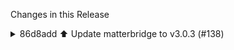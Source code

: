 Changes in this Release

<details><summary>86d8add ⬆️ Update matterbridge to v3.0.3 (#138)</summary>
⬆️ Update matterbridge to v3.0.3 (#138)

This PR contains the following updates:

| Package | Change | Age | Adoption | Passing | Confidence |
|---|---|---|---|---|---|
|
[matterbridge](https://redirect.github.com/Luligu/matterbridge/blob/main/README.md)
([source](https://redirect.github.com/Luligu/matterbridge)) | `3.0.2` ->
`3.0.3` |
[![age](https://developer.mend.io/api/mc/badges/age/npm/matterbridge/3.0.3?slim=true)](https://docs.renovatebot.com/merge-confidence/)
|
[![adoption](https://developer.mend.io/api/mc/badges/adoption/npm/matterbridge/3.0.3?slim=true)](https://docs.renovatebot.com/merge-confidence/)
|
[![passing](https://developer.mend.io/api/mc/badges/compatibility/npm/matterbridge/3.0.2/3.0.3?slim=true)](https://docs.renovatebot.com/merge-confidence/)
|
[![confidence](https://developer.mend.io/api/mc/badges/confidence/npm/matterbridge/3.0.2/3.0.3?slim=true)](https://docs.renovatebot.com/merge-confidence/)
|

---

### Release Notes

<details>
<summary>Luligu/matterbridge (matterbridge)</summary>

###
[`v3.0.3`](https://redirect.github.com/Luligu/matterbridge/blob/HEAD/CHANGELOG.md#303---2025-05-19)

[Compare
Source](https://redirect.github.com/Luligu/matterbridge/compare/e6e72571bfe5a01d71a45b597855f0722746c744...3.0.3)

##### New plugins

[Dyson
robot](https://redirect.github.com/thoukydides/matterbridge-dyson-robot)

A Matterbridge plugin that connects Dyson robot vacuums and air
treatment devices.
to the Matter smart home ecosystem via their local MQTT APIs.

[Aeg
robot](https://redirect.github.com/thoukydides/matterbridge-aeg-robot)

AEG RX 9 / Electrolux Pure i9 robot vacuum plugin for Matterbridge.

##### Added

- \[virtual] Added virtual devices configuration mode in the
Matterbridge Settings: 'Disabled', 'Light', 'Outlet', 'Switch',
'Mounted_switch'. Switch is not supported by Alexa. Mounted Switch is
not supported by Apple.
- \[deviceTypes] Added evse, waterHeater, solarPower, batteryStorage and
heatPump device type.
- \[waterHeater] Added WaterHeater class to create a Water Heater Device
Type in one line of code (thanks https://github.com/lboue).
- \[subscribe] Added a third parameter context (provisional
implementation: when "context.offline === true" then this is a change
coming from the device).

##### Changed

-   \[package]: Updated dependencies.
- \[export]: Removed long deprecated Matter exports from matterbridge.
Use matterbridge/matter.
-   \[matterbridge]: Refactored initialize() and cleanup() methods.
-   \[matterbridge]: Updated -help informations.
- \[rvc]: Added the parameters in the RoboticVacuumCleaner class
constructor.

<a href="https://www.buymeacoffee.com/luligugithub">
  <img src="bmc-button.svg" alt="Buy me a coffee" width="80">
</a>

###
[`v3.0.3-dev-20250520-e6e7257`](https://redirect.github.com/Luligu/matterbridge/compare/e6e72571bfe5a01d71a45b597855f0722746c744...e6e72571bfe5a01d71a45b597855f0722746c744)

[Compare
Source](https://redirect.github.com/Luligu/matterbridge/compare/e6e72571bfe5a01d71a45b597855f0722746c744...e6e72571bfe5a01d71a45b597855f0722746c744)

###
[`v3.0.3-dev-20250519-e6e7257`](https://redirect.github.com/Luligu/matterbridge/compare/acb27744e7577ba7fd0f0838915739b865cffc52...e6e72571bfe5a01d71a45b597855f0722746c744)

[Compare
Source](https://redirect.github.com/Luligu/matterbridge/compare/acb27744e7577ba7fd0f0838915739b865cffc52...e6e72571bfe5a01d71a45b597855f0722746c744)

###
[`v3.0.3-dev-20250519-acb2774`](https://redirect.github.com/Luligu/matterbridge/compare/6aad062f7f6f7e436ebb2cd04639456fe843e4fa...acb27744e7577ba7fd0f0838915739b865cffc52)

[Compare
Source](https://redirect.github.com/Luligu/matterbridge/compare/6aad062f7f6f7e436ebb2cd04639456fe843e4fa...acb27744e7577ba7fd0f0838915739b865cffc52)

###
[`v3.0.3-dev-20250519-6aad062`](https://redirect.github.com/Luligu/matterbridge/compare/e0f532cc1cf6a1e679b66c8f9705aee5880af7f4...6aad062f7f6f7e436ebb2cd04639456fe843e4fa)

[Compare
Source](https://redirect.github.com/Luligu/matterbridge/compare/e0f532cc1cf6a1e679b66c8f9705aee5880af7f4...6aad062f7f6f7e436ebb2cd04639456fe843e4fa)

###
[`v3.0.3-dev-20250518-e0f532c`](https://redirect.github.com/Luligu/matterbridge/compare/a216d52874d197bdea955a2ce70b083a01537ebd...e0f532cc1cf6a1e679b66c8f9705aee5880af7f4)

[Compare
Source](https://redirect.github.com/Luligu/matterbridge/compare/a216d52874d197bdea955a2ce70b083a01537ebd...e0f532cc1cf6a1e679b66c8f9705aee5880af7f4)

###
[`v3.0.3-dev-20250518-a216d52`](https://redirect.github.com/Luligu/matterbridge/compare/bcc5d13f0c1a2cad2e288df04fb1df279b96b147...a216d52874d197bdea955a2ce70b083a01537ebd)

[Compare
Source](https://redirect.github.com/Luligu/matterbridge/compare/bcc5d13f0c1a2cad2e288df04fb1df279b96b147...a216d52874d197bdea955a2ce70b083a01537ebd)

###
[`v3.0.3-dev-20250517-bcc5d13`](https://redirect.github.com/Luligu/matterbridge/compare/720018f25d216cdd67f17ac300cff63fde403212...bcc5d13f0c1a2cad2e288df04fb1df279b96b147)

[Compare
Source](https://redirect.github.com/Luligu/matterbridge/compare/720018f25d216cdd67f17ac300cff63fde403212...bcc5d13f0c1a2cad2e288df04fb1df279b96b147)

###
[`v3.0.3-dev-20250517-720018f`](https://redirect.github.com/Luligu/matterbridge/compare/3.0.2...720018f25d216cdd67f17ac300cff63fde403212)

[Compare
Source](https://redirect.github.com/Luligu/matterbridge/compare/3.0.2...720018f25d216cdd67f17ac300cff63fde403212)

</details>

---

### Configuration

📅 **Schedule**: Branch creation - At any time (no schedule defined),
Automerge - At any time (no schedule defined).

🚦 **Automerge**: Enabled.

♻ **Rebasing**: Whenever PR is behind base branch, or you tick the
rebase/retry checkbox.

🔕 **Ignore**: Close this PR and you won't be reminded about this update
again.

---

- [ ] <!-- rebase-check -->If you want to rebase/retry this PR, check
this box

---

This PR was generated by [Mend Renovate](https://mend.io/renovate/).
View the [repository job
log](https://developer.mend.io/github/L2jLiga/ha-addons).

<!--renovate-debug:eyJjcmVhdGVkSW5WZXIiOiI0MC4xNi4wIiwidXBkYXRlZEluVmVyIjoiNDAuMTYuMCIsInRhcmdldEJyYW5jaCI6Im1hc3RlciIsImxhYmVscyI6WyJkZXBlbmRlbmNpZXMiLCJuby1zdGFsZSJdfQ==-->

Co-authored-by: renovate[bot] <29139614+renovate[bot]@users.noreply.github.com></details>